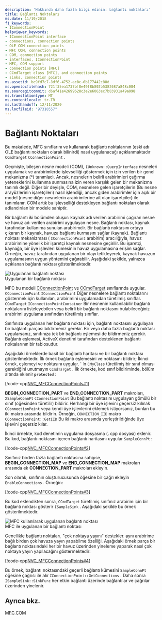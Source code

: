 ```yaml
---
description: 'Hakkında daha fazla bilgi edinin: bağlantı noktaları'
title: Bağlantı Noktaları
ms.date: 11/19/2018
f1_keywords:
- IConnectionPoint
helpviewer_keywords:
- IConnectionPoint interface
- connections, connection points
- OLE COM connection points
- MFC COM, connection points
- COM, connection points
- interfaces, IConnectionPoint
- MFC, COM support
- connection points [MFC]
- CCmdTarget class [MFC], and connection points
- sinks, connection points
ms.assetid: bc9fd7c7-8df6-4752-ac8c-0b177442c88d
ms.openlocfilehash: 721f35ea1737bf8e49f8b802b5382687a848c084
ms.sourcegitcommit: d6af41e42699628c3e2e6063ec7b03931a49a098
ms.translationtype: MT
ms.contentlocale: tr-TR
ms.lasthandoff: 12/11/2020
ms.locfileid: "97310557"
---
```

# <a name="connection-points"></a>Bağlantı Noktaları

Bu makalede, MFC sınıflarını ve kullanarak bağlantı noktalarının (eski adı OLE bağlantı noktaları olarak bilinirdi) nasıl uygulanacağı açıklanmaktadır `CCmdTarget` `CConnectionPoint` .

Geçmişte, bileşen nesne modeli (COM), `IUnknown::QueryInterface` nesneleri uygulamak ve arabirimlerde işlevselliği göstermek için izin verilen bir genel mekanizma (*) tanımladı. Ancak, nesnelerin belirli arabirimleri çağırma yeteneklerini kullanıma sunmasına izin veren karşılık gelen bir mekanizma tanımlı değil. Diğer bir deyişle, COM, nesnelere gelen işaretçilerin (Bu nesne arayüzlerinin işaretçileri) nasıl işlendiği, ancak giden arabirimler için açık bir model (nesne diğer nesnelerin arabirimlerine ait olan işaretçiler) ile tanımlanır. COM artık bu işlevselliği destekleyen bağlantı noktaları olarak adlandırılan bir modele sahiptir.

Bir bağlantı iki bölümden oluşur: kaynak adı verilen arabirimi çağıran nesne ve havuz adı verilen arabirimi uygulayan nesne. Bağlantı noktası, kaynak tarafından kullanıma sunulan arabirimdir. Bir bağlantı noktasını ortaya çıkaran bir kaynak, havuza bağlantı kurmasını sağlar (kaynak). Bağlantı noktası mekanizması ( `IConnectionPoint` arabirim) aracılığıyla, havuz arabirimine yönelik bir işaretçi kaynak nesnesine geçirilir. Bu işaretçi, kaynağa, bir üye işlevleri kümesinin havuz uygulamasına erişim sağlar. Örneğin, havuz tarafından uygulanan bir olayı tetikleyerek, kaynak havuzun uygulamasının uygun yöntemini çağırabilir. Aşağıdaki şekilde, yalnızca açıklanan bağlantı noktası gösterilmektedir.

![Uygulanan bağlantı noktası](../mfc/media/vc37lh1.gif "Uygulanan bağlantı noktası") <br/>
Uygulanan bir bağlantı noktası

MFC bu modeli [CConnectionPoint](reference/cconnectionpoint-class.md) ve [CCmdTarget](reference/ccmdtarget-class.md) sınıflarında uygular. `CConnectionPoint` `IConnectionPoint` Diğer nesnelere bağlantı noktalarını göstermek için kullanılan, arabirimini uygulamadan türetilmiş sınıflar. `CCmdTarget` `IConnectionPointContainer` Bir nesnenin kullanılabilir bağlantı noktalarını listeleyebilen veya belirli bir bağlantı noktasını bulabileceğiniz arabirimi uygulama sınıfından türetilmiş sınıflar.

Sınıfınıza uygulanan her bağlantı noktası için, bağlantı noktasını uygulayan bir bağlantı parçası bildirmeniz gerekir. Bir veya daha fazla bağlantı noktası uygularsanız, sınıfınıza tek bir bağlantı eşlemesi de bildirmeniz gerekir. Bağlantı eşlemesi, ActiveX denetimi tarafından desteklenen bağlantı noktalarının bir tablosudur.

Aşağıdaki örneklerde basit bir bağlantı haritası ve bir bağlantı noktası gösterilmektedir. İlk örnek bağlantı eşlemesini ve noktasını bildirir; İkinci örnek, eşlemeyi ve noktasını uygular. ' In `CMyClass` türetilmiş bir sınıf olması gerektiğini unutmayın `CCmdTarget` . İlk örnekte, kod sınıf bildiriminde, bölüm altında eklenir **`protected`** :

[!code-cpp[NVC_MFCConnectionPoints#1](codesnippet/cpp/connection-points_1.h)]

**BEGIN_CONNECTION_PART** ve **END_CONNECTION_PART** makroları, `XSampleConnPt` `CConnectionPoint` Bu bağlantı noktasını uygulayan gömülü bir sınıf (öğesinden türetilir) bildirir. Herhangi bir üye işlevini geçersiz kılmak `CConnectionPoint` veya kendi üye işlevlerini eklemek istiyorsanız, bunları bu iki makro arasında bildirin. Örneğin, `CONNECTION_IID` makro `CConnectionPoint::GetIID` Bu iki makro arasında yerleştirildiğinde üye işlevini geçersiz kılar.

İkinci örnekte, kod denetimin uygulama dosyasına (. cpp dosyası) eklenir. Bu kod, bağlantı noktasını içeren bağlantı haritasını uygular `SampleConnPt` :

[!code-cpp[NVC_MFCConnectionPoints#2](codesnippet/cpp/connection-points_2.cpp)]

Sınıfınız birden fazla bağlantı noktasına sahipse, **BEGIN_CONNECTION_MAP** ve **END_CONNECTION_MAP** makroları arasında ek **CONNECTION_PART** makroları ekleyin.

Son olarak, sınıfının oluşturucusunda öğesine bir çağrı ekleyin `EnableConnections` . Örneğin:

[!code-cpp[NVC_MFCConnectionPoints#3](codesnippet/cpp/connection-points_3.cpp)]

Bu kod eklendikten sonra, `CCmdTarget` türetilmiş sınıfınız arabirim için bir bağlantı noktası gösterir `ISampleSink` . Aşağıdaki şekilde bu örnek gösterilmektedir.

![MFC kullanılarak uygulanan bağlantı noktası](../mfc/media/vc37lh2.gif "MFC kullanılarak uygulanan bağlantı noktası") <br/>
MFC ile uygulanan bir bağlantı noktası

Genellikle bağlantı noktaları, "çok noktaya yayını" destekler. aynı arabirime bağlı birden çok havuza yayın yapabilme özelliği. Aşağıdaki örnek parça bir bağlantı noktasındaki her bir havuz üzerinden yineleme yaparak nasıl çok noktaya yayın yapılacağını göstermektedir:

[!code-cpp[NVC_MFCConnectionPoints#4](codesnippet/cpp/connection-points_4.cpp)]

Bu örnek, bağlantı noktasındaki geçerli bağlantı kümesini `SampleConnPt` öğesine çağrısı ile alır `CConnectionPoint::GetConnections` . Daha sonra `ISampleSink::SinkFunc` her etkin bağlantı üzerinde bağlantılar ve çağrılar üzerinden yinelenir.

## <a name="see-also"></a>Ayrıca bkz.

[MFC COM](mfc-com.md)
